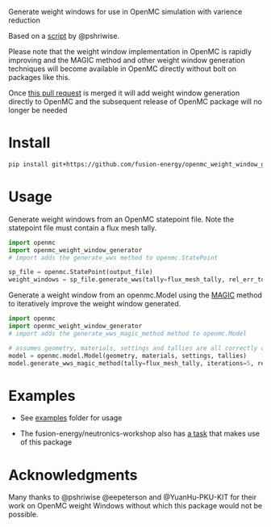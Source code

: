 Generate weight windows for use in OpenMC simulation with varience reduction

Based on a [script](https://github.com/pshriwise/openmc/tree/ww_gen) by @pshriwise.

Please note that the weight window implementation in OpenMC is rapidly improving and the MAGIC method and other weight window generation techniques will become available in OpenMC directly without bolt on packages like this.

Once [this pull request](https://github.com/openmc-dev/openmc/pull/2359) is merged it will add weight window generation directly to OpenMC and the subsequent release of OpenMC package will no longer be needed

# Install

```bash
pip install git+https://github.com/fusion-energy/openmc_weight_window_generator.git
```
# Usage

Generate weight windows from an OpenMC statepoint file. Note the statepoint file must contain a flux mesh tally.
```python
import openmc
import openmc_weight_window_generator
# import adds the generate_wws method to openmc.StatePoint

sp_file = openmc.StatePoint(output_file)
weight_windows = sp_file.generate_wws(tally=flux_mesh_tally, rel_err_tol=0.7)
```

Generate a weight window from an openmc.Model using the [MAGIC]( https://scientific-publications.ukaea.uk/wp-content/uploads/Published/INTERN1.pdf) method to iteratively improve the weight window generated.
```python
import openmc
import openmc_weight_window_generator
# import adds the generate_wws_magic_method method to openmc.Model

# assumes geometry, materials, settings and tallies are all correctly defined.
model = openmc.model.Model(geometry, materials, settings, tallies)
model.generate_wws_magic_method(tally=flux_mesh_tally, iterations=5, rel_err_tol=0.7)
```

# Examples

* See [examples](https://github.com/fusion-energy/openmc_weight_window_generator/tree/master/examples) folder for usage

* The fusion-energy/neutronics-workshop also has [a task](https://github.com/fusion-energy/neutronics-workshop/tree/main/tasks/task_13_variance_reduction) that makes use of this package

# Acknowledgments

Many thanks to @pshriwise @eepeterson and @YuanHu-PKU-KIT for their work on OpenMC weight Windows without which this package would not be possible.
